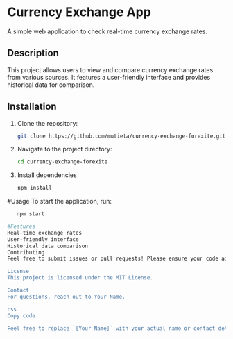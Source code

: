 # Currency Exchange App

A simple web application to check real-time currency exchange rates.

## Description
This project allows users to view and compare currency exchange rates from various sources. It features a user-friendly interface and provides historical data for comparison.

## Installation
1. Clone the repository:
   ```bash
   git clone https://github.com/mutieta/currency-exchange-forexite.git
2. Navigate to the project directory:
   ```bash
   cd currency-exchange-forexite
3. Install dependencies
   ```bash
   npm install

#Usage
To start the application, run:
```bash
   npm start

#Features
Real-time exchange rates
User-friendly interface
Historical data comparison
Contributing
Feel free to submit issues or pull requests! Please ensure your code adheres to the project's coding standards.

License
This project is licensed under the MIT License.

Contact
For questions, reach out to Your Name.

css
Copy code

Feel free to replace `[Your Name]` with your actual name or contact details as needed!
